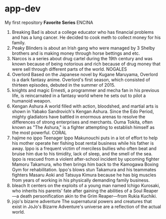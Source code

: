 # app-dev
My first repository
**Favorite Series**
ENCINA
1. Breaking Bad is about a college educator who has financial problems and has a lung cancer. He decided to cook meth to collect money for his family.
2. Peaky Blinders is about an Irish gang who were managed by 3 Shelby brothers and is making money through horse bettings and etc.
3. Narcos is a series about drug cartel during the 19th century and was known because of being notorious and rich because of drug money that were sell through different parts of the world.
NOGALES
1. Overlord
Based on the Japanese novel by Kugane Maruyama, Overlord is a dark fantasy anime. Overlord's first season, which consisted of thirteen episodes, debuted in the summer of 2015.
2. knights and magic
Ernesti, a programmer and mecha fan in his previous life, is reincarnated in a fantasy world where he sets out to pilot a humanoid weapon.
3. Kengan Ashura
A world filled with action, bloodshed, and martial arts is shown in Yabako Sandrovich's Kengan Ashura. Since the Edo Period, mighty gladiators have battled in enormous arenas to resolve the differences of strong enterprises and merchants. Ouma Tokita, often known as "The Ashura," is a fighter attempting to establish himself as the most powerful.
CORAL
4. hajime no ippo
Teenager Ippo Makunouchi puts in a lot of effort to help his mother operate her fishing boat rental business while his father is away. Ippo is a frequent victim of merciless bullies who often beat and bruise him due to his timidity, lack of sleep, and the smell of the sea. Ippo is rescued from a violent after-school incident by upcoming fighter Mamoru Takamura, who then brings him back to the Kamogawa Boxing Gym for rehabilitation. Ippo's blows stun Takamura and his teammates fighters Masaru Aoki and Tatsuya Kimura because he has big muscles from years of working in his physically demanding family business.
5. bleach
It centers on the exploits of a young man named Ichigo Kurosaki, who inherits his parents' fate after gaining the abilities of a Soul Reaper—a death personification akin to the Grim Reaper—from Rukia Kuchiki.
6. jojo's bizarre adventure
The supernatural powers and creatures that exist in JoJo's Bizarre Adventure's universe are a reflection of the actual world.

